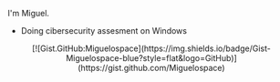 I'm Miguel.
- Doing cibersecurity assesment on Windows

<div align="center">
  [![Gist.GitHub:Miguelospace](https://img.shields.io/badge/Gist-Miguelospace-blue?style=flat&logo=GitHub)](https://gist.github.com/Miguelospace)
